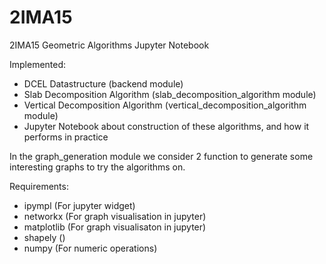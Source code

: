 # 2IMA15
2IMA15 Geometric Algorithms Jupyter Notebook

Implemented:
- DCEL Datastructure (backend module)
- Slab Decomposition Algorithm (slab_decomposition_algorithm module) 
- Vertical Decomposition Algorithm (vertical_decomposition_algorithm module)
- Jupyter Notebook about construction of these algorithms, and how it performs in practice 
 
In the graph_generation module we consider 2 function to generate some interesting graphs to try the algorithms on. 


Requirements:
- ipympl (For jupyter widget)
- networkx (For graph visualisation in jupyter)
- matplotlib (For graph visualisaton in jupyter)
- shapely ()
- numpy (For numeric operations)
